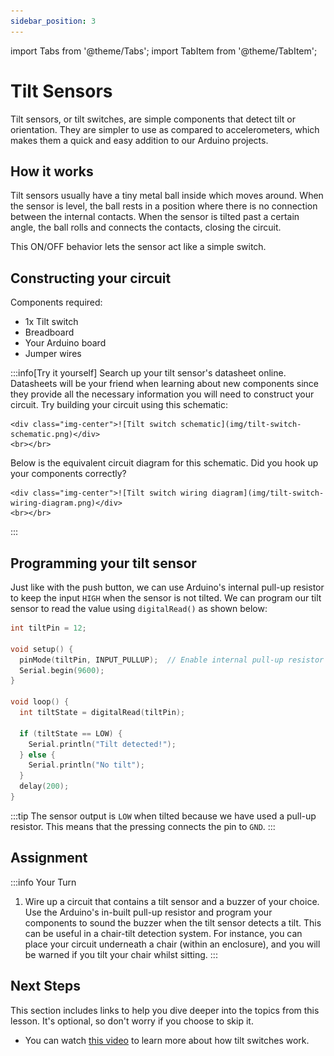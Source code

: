 ```yaml
---
sidebar_position: 3
---
```


import Tabs from '@theme/Tabs';
import TabItem from '@theme/TabItem';

# Tilt Sensors

Tilt sensors, or tilt switches, are simple components that detect tilt or orientation. They are simpler to use as compared to accelerometers, which makes them a quick and easy addition to our Arduino projects.

## How it works

Tilt sensors usually have a tiny metal ball inside which moves around. When the sensor is level, the ball rests in a position where there is no connection between the internal contacts. When the sensor is tilted past a certain angle, the ball rolls and connects the contacts, closing the circuit.

This ON/OFF behavior lets the sensor act like a simple switch. 

## Constructing your circuit

Components required:
- 1x Tilt switch
- Breadboard
- Your Arduino board
- Jumper wires

:::info[Try it yourself]
<Tabs>
  <TabItem value="problem" label="Problem">
    Search up your tilt sensor's datasheet online. Datasheets will be your friend when learning about new components since they provide all the necessary information you will need to construct your circuit. Try building your circuit using this schematic:
    
    <div class="img-center">![Tilt switch schematic](img/tilt-switch-schematic.png)</div>
    <br></br>
  </TabItem>
  <TabItem value="solution" label="Solution">
    Below is the equivalent circuit diagram for this schematic. Did you hook up your components correctly?

    <div class="img-center">![Tilt switch wiring diagram](img/tilt-switch-wiring-diagram.png)</div>
    <br></br>
  </TabItem>
</Tabs>
:::

## Programming your tilt sensor

Just like with the push button, we can use Arduino's internal pull-up resistor to keep the input `HIGH` when the sensor is not tilted. We can program our tilt sensor to read the value using `digitalRead()` as shown below:

```cpp
int tiltPin = 12;

void setup() {
  pinMode(tiltPin, INPUT_PULLUP);  // Enable internal pull-up resistor
  Serial.begin(9600);
}

void loop() {
  int tiltState = digitalRead(tiltPin);

  if (tiltState == LOW) {
    Serial.println("Tilt detected!");
  } else {
    Serial.println("No tilt");
  }
  delay(200);
}
```

:::tip
The sensor output is `LOW` when tilted because we have used a pull-up resistor. This means that the pressing connects the pin to `GND`.
:::

## Assignment 

:::info Your Turn
1. Wire up a circuit that contains a tilt sensor and a buzzer of your choice. Use the Arduino's in-built pull-up resistor and program your components to sound the buzzer when the tilt sensor detects a tilt. This can be useful in a chair-tilt detection system. For instance, you can place your circuit underneath a chair (within an enclosure), and you will be warned if you tilt your chair whilst sitting. 
:::

## Next Steps

This section includes links to help you dive deeper into the topics from this lesson. It's optional, so don't worry if you choose to skip it.

- You can watch [this video](https://www.youtube.com/watch?v=QZWmrRkvHJk) to learn more about how tilt switches work.  